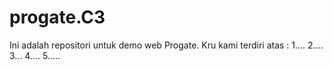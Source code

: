 # progate.C3

Ini adalah repositori untuk demo web Progate. Kru kami terdiri atas :
1....
2....
3...
4....
5..... 

